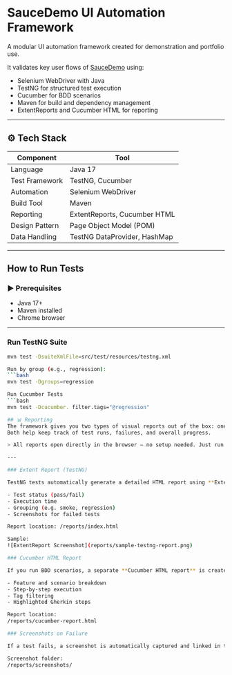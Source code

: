 # SauceDemo UI Automation Framework

A modular UI automation framework created for demonstration and portfolio use.

It validates key user flows of [SauceDemo](https://www.saucedemo.com/) using:

-  Selenium WebDriver with Java
-  TestNG for structured test execution
-  Cucumber for BDD scenarios
-  Maven for build and dependency management
-  ExtentReports and Cucumber HTML for reporting

---

## ⚙️ Tech Stack

| Component         | Tool                         |
|------------------|------------------------------|
| Language          | Java 17                      |
| Test Framework    | TestNG, Cucumber             |
| Automation        | Selenium WebDriver           |
| Build Tool        | Maven                        |
| Reporting         | ExtentReports, Cucumber HTML |
| Design Pattern    | Page Object Model (POM)      |
| Data Handling     | TestNG DataProvider, HashMap |
---

## How to Run Tests

### ▶ Prerequisites
- Java 17+
- Maven installed
- Chrome browser

---

###  Run TestNG Suite

```bash
mvn test -DsuiteXmlFile=src/test/resources/testng.xml

Run by group (e.g., regression):
```bash
mvn test -Dgroups=regression

Run Cucumber Tests
```bash
mvn test -Dcucumber. filter.tags="@regression"

## 📊 Reporting
The framework gives you two types of visual reports out of the box: one for TestNG and one for Cucumber.
Both help keep track of test runs, failures, and overall progress.

> All reports open directly in the browser — no setup needed. Just run the tests and open the files.

---

### Extent Report (TestNG)

TestNG tests automatically generate a detailed HTML report using **ExtentReports**. It includes:

- Test status (pass/fail)
- Execution time
- Grouping (e.g. smoke, regression)
- Screenshots for failed tests

Report location: /reports/index.html

Sample:
![ExtentReport Screenshot](reports/sample-testng-report.png)

### Cucumber HTML Report

If you run BDD scenarios, a separate **Cucumber HTML report** is created. It shows:

- Feature and scenario breakdown
- Step-by-step execution
- Tag filtering
- Highlighted Gherkin steps

Report location:
/reports/cucumber-report.html

### Screenshots on Failure

If a test fails, a screenshot is automatically captured and linked in the report.

Screenshot folder:
/reports/screenshots/






